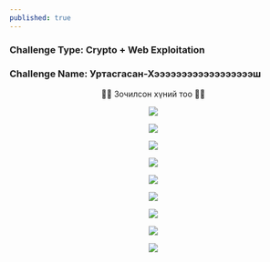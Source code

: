 ```yaml
---
published: true
---
```

### Challenge Type: Crypto + Web Exploitation
### Challenge Name: Уртасгасан-Хээээээээээээээээээш

<p align="center">
🐱‍💻 Зочилсон хүний тоо 🐱‍💻 
</p>
<p align="center">
  <img src="https://profile-counter.glitch.me/{2021-10-03-Haruul-Zangi-2019-Final-Round-Crypto}/count.svg">
</p>

<p align="center">
<img src="https://i.imgur.com/GvQDjJv.png">
</p>

<p align="center">
<img src="https://i.imgur.com/b4GGoAK.png">
</p>

<p align="center">
<img src="https://i.imgur.com/rCRyztV.png">
</p>

<p align="center">
<img src="https://i.imgur.com/ikZ0inY.png">
</p>

<p align="center">
<img src="https://i.imgur.com/pO7Ykxw.png">
</p>

<p align="center">
<img src="https://i.imgur.com/3bLjDnp.png">
</p>

<p align="center">
<img src="https://i.imgur.com/Z9fnpXU.png">
</p>

<p align="center">
<img src="https://i.imgur.com/z5mpbd9.png">
</p>
